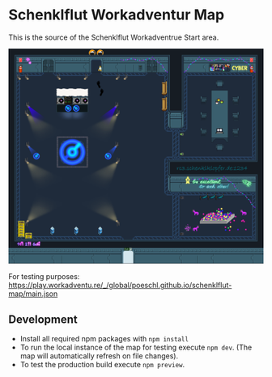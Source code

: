 # Schenklflut Workadventur Map

This is the source of the Schenklflut Workadventrue Start area.

![Room screenshot](main.png)

For testing purposes: https://play.workadventu.re/_/global/poeschl.github.io/schenklflut-map/main.json

## Development

* Install all required npm packages with `npm install`
* To run the local instance of the map for testing execute `npm dev`. (The map will automatically refresh on file changes).
* To test the production build execute `npm preview`.
